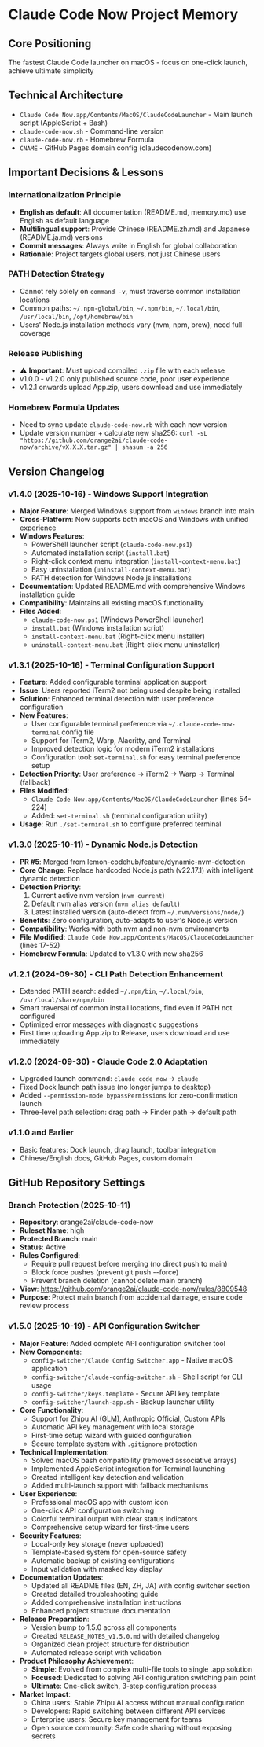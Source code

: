 # Claude Code Now Project Memory

## Core Positioning
The fastest Claude Code launcher on macOS - focus on one-click launch, achieve ultimate simplicity

## Technical Architecture
- `Claude Code Now.app/Contents/MacOS/ClaudeCodeLauncher` - Main launch script (AppleScript + Bash)
- `claude-code-now.sh` - Command-line version
- `claude-code-now.rb` - Homebrew Formula
- `CNAME` - GitHub Pages domain config (claudecodenow.com)

## Important Decisions & Lessons

### Internationalization Principle
- **English as default**: All documentation (README.md, memory.md) use English as default language
- **Multilingual support**: Provide Chinese (README.zh.md) and Japanese (README.ja.md) versions
- **Commit messages**: Always write in English for global collaboration
- **Rationale**: Project targets global users, not just Chinese users

### PATH Detection Strategy
- Cannot rely solely on `command -v`, must traverse common installation locations
- Common paths: `~/.npm-global/bin`, `~/.npm/bin`, `~/.local/bin`, `/usr/local/bin`, `/opt/homebrew/bin`
- Users' Node.js installation methods vary (nvm, npm, brew), need full coverage

### Release Publishing
- ⚠️ **Important**: Must upload compiled `.zip` file with each release
- v1.0.0 - v1.2.0 only published source code, poor user experience
- v1.2.1 onwards upload App.zip, users download and use immediately

### Homebrew Formula Updates
- Need to sync update `claude-code-now.rb` with each new version
- Update version number + calculate new sha256: `curl -sL "https://github.com/orange2ai/claude-code-now/archive/vX.X.X.tar.gz" | shasum -a 256`

## Version Changelog

### v1.4.0 (2025-10-16) - Windows Support Integration
- **Major Feature**: Merged Windows support from `windows` branch into main
- **Cross-Platform**: Now supports both macOS and Windows with unified experience
- **Windows Features**:
  - PowerShell launcher script (`claude-code-now.ps1`)
  - Automated installation script (`install.bat`)
  - Right-click context menu integration (`install-context-menu.bat`)
  - Easy uninstallation (`uninstall-context-menu.bat`)
  - PATH detection for Windows Node.js installations
- **Documentation**: Updated README.md with comprehensive Windows installation guide
- **Compatibility**: Maintains all existing macOS functionality
- **Files Added**: 
  - `claude-code-now.ps1` (Windows PowerShell launcher)
  - `install.bat` (Windows installation script)
  - `install-context-menu.bat` (Right-click menu installer)
  - `uninstall-context-menu.bat` (Right-click menu uninstaller)

### v1.3.1 (2025-10-16) - Terminal Configuration Support
- **Feature**: Added configurable terminal application support
- **Issue**: Users reported iTerm2 not being used despite being installed
- **Solution**: Enhanced terminal detection with user preference configuration
- **New Features**:
  - User configurable terminal preference via `~/.claude-code-now-terminal` config file
  - Support for iTerm2, Warp, Alacritty, and Terminal
  - Improved detection logic for modern iTerm2 installations
  - Configuration tool: `set-terminal.sh` for easy terminal preference setup
- **Detection Priority**: User preference → iTerm2 → Warp → Terminal (fallback)
- **Files Modified**: 
  - `Claude Code Now.app/Contents/MacOS/ClaudeCodeLauncher` (lines 54-224)
  - Added: `set-terminal.sh` (terminal configuration utility)
- **Usage**: Run `./set-terminal.sh` to configure preferred terminal

### v1.3.0 (2025-10-11) - Dynamic Node.js Detection
- **PR #5**: Merged from lemon-codehub/feature/dynamic-nvm-detection
- **Core Change**: Replace hardcoded Node.js path (v22.17.1) with intelligent dynamic detection
- **Detection Priority**:
  1. Current active nvm version (`nvm current`)
  2. Default nvm alias version (`nvm alias default`)
  3. Latest installed version (auto-detect from `~/.nvm/versions/node/`)
- **Benefits**: Zero configuration, auto-adapts to user's Node.js version
- **Compatibility**: Works with both nvm and non-nvm environments
- **File Modified**: `Claude Code Now.app/Contents/MacOS/ClaudeCodeLauncher` (lines 17-52)
- **Homebrew Formula**: Updated to v1.3.0 with new sha256

### v1.2.1 (2024-09-30) - CLI Path Detection Enhancement
- Extended PATH search: added `~/.npm/bin`, `~/.local/bin`, `/usr/local/share/npm/bin`
- Smart traversal of common install locations, find even if PATH not configured
- Optimized error messages with diagnostic suggestions
- First time uploading App.zip to Release, users download and use immediately

### v1.2.0 (2024-09-30) - Claude Code 2.0 Adaptation
- Upgraded launch command: `claude code now` → `claude`
- Fixed Dock launch path issue (no longer jumps to desktop)
- Added `--permission-mode bypassPermissions` for zero-confirmation launch
- Three-level path selection: drag path → Finder path → default path

### v1.1.0 and Earlier
- Basic features: Dock launch, drag launch, toolbar integration
- Chinese/English docs, GitHub Pages, custom domain

## GitHub Repository Settings

### Branch Protection (2025-10-11)
- **Repository**: orange2ai/claude-code-now
- **Ruleset Name**: high
- **Protected Branch**: main
- **Status**: Active
- **Rules Configured**:
  - Require pull request before merging (no direct push to main)
  - Block force pushes (prevent git push --force)
  - Prevent branch deletion (cannot delete main branch)
- **View**: https://github.com/orange2ai/claude-code-now/rules/8809548
- **Purpose**: Protect main branch from accidental damage, ensure code review process

### v1.5.0 (2025-10-19) - API Configuration Switcher
- **Major Feature**: Added complete API configuration switcher tool
- **New Components**:
  - `config-switcher/Claude Config Switcher.app` - Native macOS application
  - `config-switcher/claude-config-switcher.sh` - Shell script for CLI usage
  - `config-switcher/keys.template` - Secure API key template
  - `config-switcher/launch-app.sh` - Backup launcher utility
- **Core Functionality**:
  - Support for Zhipu AI (GLM), Anthropic Official, Custom APIs
  - Automatic API key management with local storage
  - First-time setup wizard with guided configuration
  - Secure template system with `.gitignore` protection
- **Technical Implementation**:
  - Solved macOS bash compatibility (removed associative arrays)
  - Implemented AppleScript integration for Terminal launching
  - Created intelligent key detection and validation
  - Added multi-launch support with fallback mechanisms
- **User Experience**:
  - Professional macOS app with custom icon
  - One-click API configuration switching
  - Colorful terminal output with clear status indicators
  - Comprehensive setup wizard for first-time users
- **Security Features**:
  - Local-only key storage (never uploaded)
  - Template-based system for open-source safety
  - Automatic backup of existing configurations
  - Input validation with masked key display
- **Documentation Updates**:
  - Updated all README files (EN, ZH, JA) with config switcher section
  - Created detailed troubleshooting guide
  - Added comprehensive installation instructions
  - Enhanced project structure documentation
- **Release Preparation**:
  - Version bump to 1.5.0 across all components
  - Created `RELEASE_NOTES_v1.5.0.md` with detailed changelog
  - Organized clean project structure for distribution
  - Automated release script with validation
- **Product Philosophy Achievement**:
  - **Simple**: Evolved from complex multi-file tools to single .app solution
  - **Focused**: Dedicated to solving API configuration switching pain point
  - **Ultimate**: One-click switch, 3-step configuration process
- **Market Impact**:
  - China users: Stable Zhipu AI access without manual configuration
  - Developers: Rapid switching between different API services
  - Enterprise users: Secure key management for teams
  - Open source community: Safe code sharing without exposing secrets